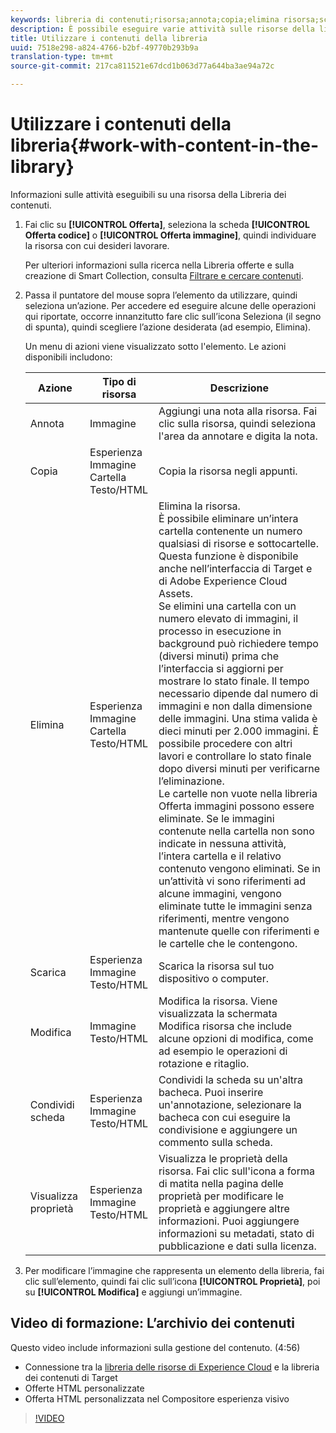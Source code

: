 ```yaml
---
keywords: libreria di contenuti;risorsa;annota;copia;elimina risorsa;scarica risorsa;modifica contenuto;condividi scheda;visualizza proprietà contenuto
description: È possibile eseguire varie attività sulle risorse della libreria.
title: Utilizzare i contenuti della libreria
uuid: 7518e298-a824-4766-b2bf-49770b293b9a
translation-type: tm+mt
source-git-commit: 217ca811521e67dcd1b063d77a644ba3ae94a72c

---
```



# Utilizzare i contenuti della libreria{#work-with-content-in-the-library}

Informazioni sulle attività eseguibili su una risorsa della Libreria dei contenuti.

1. Fai clic su **[!UICONTROL Offerta]**, seleziona la scheda **[!UICONTROL Offerta codice]** o **[!UICONTROL Offerta immagine]**, quindi individuare la risorsa con cui desideri lavorare.

   Per ulteriori informazioni sulla ricerca nella Libreria offerte e sulla creazione di Smart Collection, consulta [Filtrare e cercare contenuti](../../c-experiences/c-manage-content/filter-and-search-content.md#concept_3B59B8F025BF4CEA82ECC5199D365276).

1. Passa il puntatore del mouse sopra l’elemento da utilizzare, quindi seleziona un’azione. Per accedere ed eseguire alcune delle operazioni qui riportate, occorre innanzitutto fare clic sull’icona Seleziona (il segno di spunta), quindi scegliere l’azione desiderata (ad esempio, Elimina).

   Un menu di azioni viene visualizzato sotto l'elemento. Le azioni disponibili includono:

   | Azione | Tipo di risorsa | Descrizione |
   |--- |--- |--- |
   | Annota | Immagine | Aggiungi una nota alla risorsa. Fai clic sulla risorsa, quindi seleziona l'area da annotare e digita la nota. |
   | Copia | Esperienza<br>Immagine<br>Cartella<br>Testo/HTML | Copia la risorsa negli appunti. |
   | Elimina | Esperienza<br>Immagine<br>Cartella<br>Testo/HTML | Elimina la risorsa.<br>È possibile eliminare un’intera cartella contenente un numero qualsiasi di risorse e sottocartelle. Questa funzione è disponibile anche nell’interfaccia di Target e di Adobe Experience Cloud Assets.<br>Se elimini una cartella con un numero elevato di immagini, il processo in esecuzione in background può richiedere tempo (diversi minuti) prima che l’interfaccia si aggiorni per mostrare lo stato finale. Il tempo necessario dipende dal numero di immagini e non dalla dimensione delle immagini. Una stima valida è dieci minuti per 2.000 immagini. È possibile procedere con altri lavori e controllare lo stato finale dopo diversi minuti per verificarne l’eliminazione.<br> Le cartelle non vuote nella libreria Offerta immagini possono essere eliminate. Se le immagini contenute nella cartella non sono indicate in nessuna attività, l’intera cartella e il relativo contenuto vengono eliminati. Se in un’attività vi sono riferimenti ad alcune immagini, vengono eliminate tutte le immagini senza riferimenti, mentre vengono mantenute quelle con riferimenti e le cartelle che le contengono. |
   | Scarica | Esperienza<br>Immagine<br>Testo/HTML | Scarica la risorsa sul tuo dispositivo o computer. |
   | Modifica | Immagine<br>Testo/HTML | Modifica la risorsa. Viene visualizzata la schermata Modifica risorsa che include alcune opzioni di modifica, come ad esempio le operazioni di rotazione e ritaglio. |
   | Condividi scheda | Esperienza<br>Immagine<br>Testo/HTML | Condividi la scheda su un'altra bacheca. Puoi inserire un'annotazione, selezionare la bacheca con cui eseguire la condivisione e aggiungere un commento sulla scheda. |
   | Visualizza proprietà | Esperienza<br>Immagine<br>Testo/HTML | Visualizza le proprietà della risorsa. Fai clic sull'icona a forma di matita nella pagina delle proprietà per modificare le proprietà e aggiungere altre informazioni. Puoi aggiungere informazioni su metadati, stato di pubblicazione e dati sulla licenza. |

1. Per modificare l’immagine che rappresenta un elemento della libreria, fai clic sull’elemento, quindi fai clic sull’icona **[!UICONTROL Proprietà]**, poi su **[!UICONTROL Modifica]** e aggiungi un’immagine.

## Video di formazione: L’archivio dei contenuti

Questo video include informazioni sulla gestione del contenuto. (4:56)

* Connessione tra la [libreria delle risorse di Experience Cloud](https://docs.adobe.com/content/help/en/core-services/interface/assets/creative-cloud.html) e la libreria dei contenuti di Target
* Offerte HTML personalizzate
* Offerta HTML personalizzata nel Compositore esperienza visivo

>[!VIDEO](https://video.tv.adobe.com/v/17387?captions=ita)